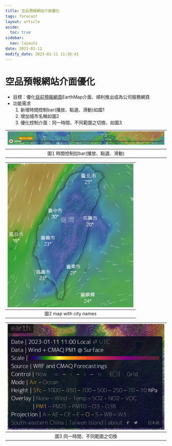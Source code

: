 ```yaml
---
title: 空品預報網站介面優化
tags: forecast
layout: article
aside:
  toc: true
sidebar:
  nav: layouts
date: 2023-01-11
modify_date: 2023-01-11 11:36:41
---
```


# 空品預報網站介面優化

- 目標：優化[目前預報網頁][1]EarthMap介面、順利推出成為公司服務網頁
- 功能需求
  1. 新增時間控制bar(播放、點選、滑動)如圖1
  2. 增加城市名稱如圖2
  3. 優化控制介面：同一時間、不同範圍之切換、如圖3

|![圖1](https://raw.githubusercontent.com/sinotec2/foam1/master/attachments/2023-01-11-11-21-33.png)|
|:-:|
|圖1 時間控制拉bar(播放、點選、滑動)|

|![圖2](https://raw.githubusercontent.com/sinotec2/foam1/master/attachments/2023-01-11-11-23-40.png)|
|:-:|
|圖2 map with city names|

|![圖3](https://raw.githubusercontent.com/sinotec2/foam1/master/attachments/2023-01-11-11-29-16.png)|
|:-:|
|圖3 同一時間、不同範圍之切換|

[1]: http://125.229.149.182:8084/ "daily WRF and CMAQ forecasts"
